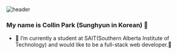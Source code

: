 ![header](https://capsule-render.vercel.app/api?type=waving&color=auto&height=300&section=header&text=Collin%20Park&fontSize=70&animation=fadeIn&fontAlignY=38&desc=Full%20stack%20web%20developer!&descAlignY=50&descAlign=50)
</br>
### My name is Collin Park (Sunghyun in Korean) 👋

- 🌱 I’m currently a student at SAIT(Southern Alberta Institute of Technology) and would like to be a full-stack web developer.🤔 

